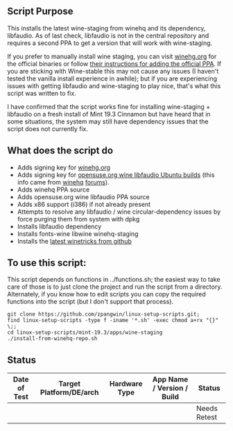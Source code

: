 
## Script Purpose

This installs the latest wine-staging from winehq and its dependency, libfaudio. As of last check, libfaudio is not in the central repository and requires a second PPA to get a version that will work with wine-staging.

If you prefer to manually install wine staging, you can visit [winehg.org](https://wiki.winehq.org/Download) for the official binaries or follow [their instructions for adding the official PPA](https://wiki.winehq.org/Ubuntu). If you are sticking with Wine-stable this may not cause any issues (I haven't tested the vanilla install experience in awhile); but if you are experiencing issues with getting libfaudio and wine-staging to play nice, that's what this script was written to fix.

I have confirmed that the script works fine for installing wine-staging + libfaudio on a fresh install of Mint 19.3 Cinnamon but have heard that in some situations, the system may still have dependency issues that the script does not currently fix.

## What does the script do

* Adds signing key for [winehg.org](https://wiki.winehq.org/)
* Adds signing key for [opensuse.org wine libfaudio Ubuntu builds](https://download.opensuse.org/repositories/Emulators:/Wine:/Debian/xUbuntu_18.04) (this info came from [winehq](https://forum.winehq.org/viewtopic.php?f=8&t=32192) [forums](https://forum.winehq.org/viewtopic.php?f=8&t=32545)).
* Adds winehq PPA source
* Adds opensuse.org wine libfaudio PPA source
* Adds x86 support (i386) if not already present
* Attempts to resolve any libfaudio / wine circular-dependency issues by force purging them from system with dpkg
* Installs libfaudio dependency
* Installs fonts-wine libwine winehq-staging
* Installs the [latest winetricks from github](https://github.com/Winetricks/winetricks)


## To use this script:

This script depends on functions in ../functions.sh; the easiest way to take care of those is to just clone the project and run the script from a directory. Alternately, if you know how to edit scripts you can copy the required functions into the script (but I don't support that process).

```
git clone https://github.com/zpangwin/linux-setup-scripts.git;
find linux-setup-scripts -type f -iname '*.sh' -exec chmod a+rx "{}" \;;
cd linux-setup-scripts/mint-19.3/apps/wine-staging
./install-from-winehq-repo.sh
```

## Status

| Date of Test  | Target Platform/DE/arch | Hardware Type  | App Name / Version / Build      | Status  |
| ------------- | ------------------------| -------------- | ------------------------------- | ------- |
|  |   |       |  | Needs Retest |


